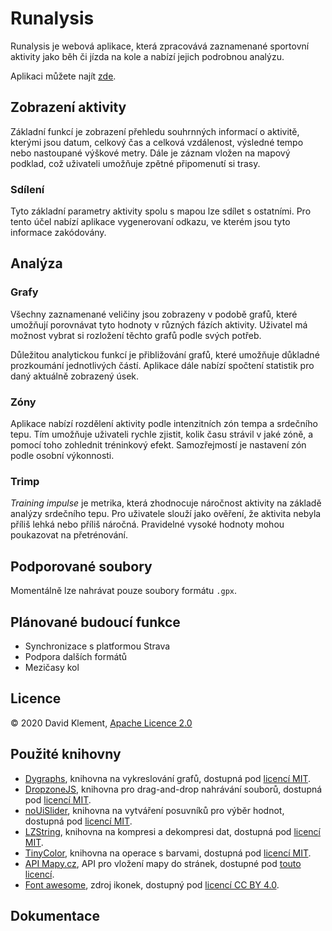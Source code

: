 # Runalysis

Runalysis je webová aplikace, která zpracovává zaznamenané sportovní aktivity jako běh či jízda na kole a nabízí jejich podrobnou analýzu.

Aplikaci můžete najít [zde](https://kulisak12.github.io/Runalysis/).

## Zobrazení aktivity

Základní funkcí je zobrazení přehledu souhrnných informací o aktivitě, kterými jsou datum, celkový čas a celková vzdálenost, výsledné tempo nebo nastoupané výškové metry. Dále je záznam vložen na mapový podklad, což uživateli umožňuje zpětné připomenutí si trasy.

### Sdílení

Tyto základní parametry aktivity spolu s mapou lze sdílet s ostatními. Pro tento účel nabízí aplikace vygenerovaní odkazu, ve kterém jsou tyto informace zakódovány.

## Analýza

### Grafy

Všechny zaznamenané veličiny jsou zobrazeny v podobě grafů, které umožňují porovnávat tyto hodnoty v různých fázích aktivity. Uživatel má možnost vybrat si rozložení těchto grafů podle svých potřeb.

Důležitou analytickou funkcí je přibližování grafů, které umožňuje důkladné prozkoumání jednotlivých částí. Aplikace dále nabízí spočtení statistik pro daný aktuálně zobrazený úsek.

### Zóny

Aplikace nabízí rozdělení aktivity podle intenzitních zón tempa a srdečního tepu. Tím umožňuje uživateli rychle zjistit, kolik času strávil v jaké zóně, a pomocí toho zohlednit tréninkový efekt. Samozřejmostí je nastavení zón podle osobní výkonnosti.

### Trimp

*Training impulse* je metrika, která zhodnocuje náročnost aktivity na základě analýzy srdečního tepu. Pro uživatele slouží jako ověření, že aktivita nebyla příliš lehká nebo příliš náročná. Pravidelné vysoké hodnoty mohou poukazovat na přetrénování.

## Podporované soubory

Momentálně lze nahrávat pouze soubory formátu `.gpx`.

## Plánované budoucí funkce

  - Synchronizace s platformou Strava
  - Podpora dalších formátů
  - Mezičasy kol

## Licence

&copy; 2020 David Klement, [Apache Licence 2.0](https://github.com/kulisak12/Runalysis/blob/master/LICENSE)

## Použité knihovny

  - [Dygraphs](http://dygraphs.com/), knihovna na vykreslování grafů, dostupná pod [licencí MIT](https://github.com/danvk/dygraphs/blob/master/LICENSE.txt).
  - [DropzoneJS](https://www.dropzonejs.com/#), knihovna pro drag-and-drop nahrávání souborů, dostupná pod [licencí MIT](https://github.com/enyo/dropzone/blob/master/LICENSE).
  - [noUiSlider](https://refreshless.com/nouislider/), knihovna na vytváření posuvníků pro výběr hodnot, dostupná pod [licencí MIT](https://github.com/leongersen/noUiSlider/blob/master/LICENSE.md).
  - [LZString](https://pieroxy.net/blog/pages/lz-string/index.html), knihovna na kompresi a dekompresi dat, dostupná pod [licencí MIT](https://github.com/pieroxy/lz-string/blob/master/LICENSE).
  - [TinyColor](https://github.com/bgrins/TinyColor), knihovna na operace s barvami, dostupná pod [licencí MIT](https://github.com/bgrins/TinyColor/blob/master/LICENSE).
  - [API Mapy.cz](https://api.mapy.cz/), API pro vložení mapy do stránek, dostupné pod [touto licencí](https://api.mapy.cz/#pact).
  - [Font awesome](https://fontawesome.com), zdroj ikonek, dostupný pod [licencí CC BY 4.0](https://fontawesome.com/license).

## Dokumentace